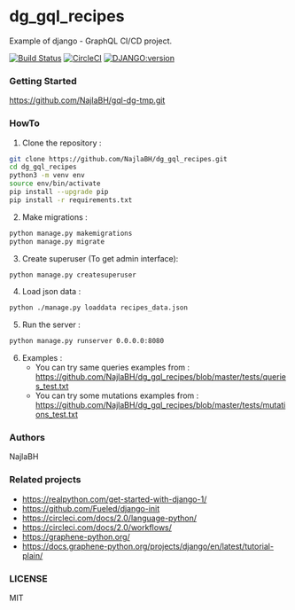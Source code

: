 # dg_gql_recipes
Example of django - GraphQL CI/CD project.

[![Build Status](https://travis-ci.org/NajlaBH/dg_gql_recipes.svg?branch=master)](https://travis-ci.org/NajlaBH/dg_gql_recipes)
[![CircleCI](https://circleci.com/gh/NajlaBH/dg_gql_recipes.svg?style=svg)](https://circleci.com/gh/NajlaBH/dg_gql_recipes)
[![DJANGO:version](https://img.shields.io/badge/Django-2.2.9-blue.svg)](https://www.djangoproject.com/download)

### Getting Started
https://github.com/NajlaBH/gql-dg-tmp.git


### HowTo

1. Clone the repository :

  ```bash
git clone https://github.com/NajlaBH/dg_gql_recipes.git
cd dg_gql_recipes
python3 -m venv env
source env/bin/activate
pip install --upgrade pip
pip install -r requirements.txt
 ```

2. Make migrations :
 
  ```bash
python manage.py makemigrations
python manage.py migrate
 ```
 
3. Create superuser (To get admin interface):
 
  ```bash
python manage.py createsuperuser
 ```
 
4. Load json data :
 
  ```bash
 python ./manage.py loaddata recipes_data.json
 ```  
   
5. Run the server :
 
  ```bash
python manage.py runserver 0.0.0.0:8080
 ```

6. Examples :
	- You can try same queries examples from :
 https://github.com/NajlaBH/dg_gql_recipes/blob/master/tests/queries_test.txt
	- You can try some mutations examples from : 
 https://github.com/NajlaBH/dg_gql_recipes/blob/master/tests/mutations_test.txt

### Authors 
NajlaBH

### Related projects
* https://realpython.com/get-started-with-django-1/
* https://github.com/Fueled/django-init
* https://circleci.com/docs/2.0/language-python/
* https://circleci.com/docs/2.0/workflows/
* https://graphene-python.org/
* https://docs.graphene-python.org/projects/django/en/latest/tutorial-plain/

### LICENSE
MIT
